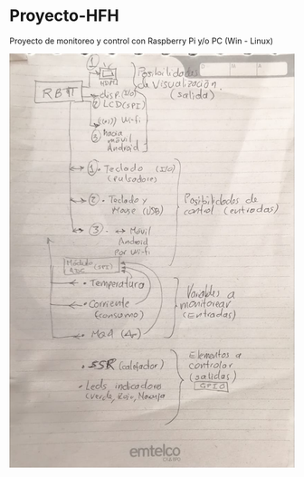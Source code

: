 # Proyecto-HFH
Proyecto de monitoreo y control con Raspberry Pi y/o PC (Win - Linux)

![Imagen no se encuentra disponible](images/Propuesta.jpeg)
